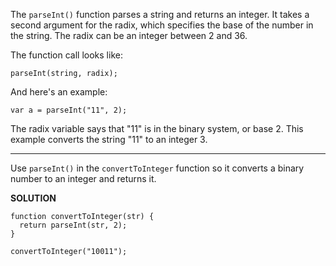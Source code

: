 The `parseInt()` function parses a string and returns an integer. It takes a second argument for the radix, which specifies the base of the number in the string. The radix can be an integer between 2 and 36.

The function call looks like:

`parseInt(string, radix);`

And here's an example:

`var a = parseInt("11", 2);`

The radix variable says that "11" is in the binary system, or base 2. This example converts the string "11" to an integer 3.

---

Use `parseInt()` in the `convertToInteger` function so it converts a binary number to an integer and returns it.

**SOLUTION**

```
function convertToInteger(str) {
  return parseInt(str, 2);
}

convertToInteger("10011");
```
